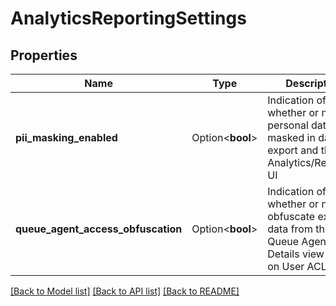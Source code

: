 # AnalyticsReportingSettings

## Properties

Name | Type | Description | Notes
------------ | ------------- | ------------- | -------------
**pii_masking_enabled** | Option<**bool**> | Indication of whether or not personal data is masked in data export and the Analytics/Reporting UI | [optional]
**queue_agent_access_obfuscation** | Option<**bool**> | Indication of whether or not to obfuscate export data from the Queue Agent Details view based on User ACL | [optional]

[[Back to Model list]](../README.md#documentation-for-models) [[Back to API list]](../README.md#documentation-for-api-endpoints) [[Back to README]](../README.md)


